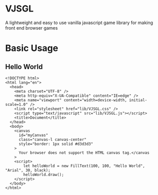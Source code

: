 # VJSGL
A lightweight and easy to use vanilla javascript game library for making front end browser games

# Basic Usage

## Hello World

```
<!DOCTYPE html>
<html lang="en">
  <head>
    <meta charset="UTF-8" />
    <meta http-equiv="X-UA-Compatible" content="IE=edge" />
    <meta name="viewport" content="width=device-width, initial-scale=1.0" />
    <link rel="stylesheet" href="lib/VJSGL.css" />
    <script type="text/javascript" src="lib/VJSGL.js"></script>
    <title>Document</title>
  </head>
  <body>
    <canvas
      id="myCanvas"
      class="canvas-l canvas-center"        
      style="border: 1px solid #d3d3d3"
    >
      Your browser does not support the HTML canvas tag.</canvas
    >
    <script>
        let helloWorld = new FillText(100, 100, "Hello World", "Arial", 30, black);
        helloWorld.draw();
    </script>
  </body>
</html>

